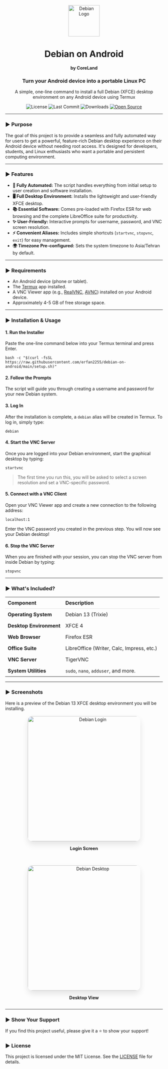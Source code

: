<!DOCTYPE html>
<html lang="en">
<head>
    <meta charset="UTF-8">
    <meta name="viewport" content="width=device-width, initial-scale=1.0">
</head>
<body>

<div align="center">
    <img src="https://upload.wikimedia.org/wikipedia/commons/6/66/Openlogo-debianV2.svg" alt="Debian Logo" width="100"/>
    <h1>Debian on Android</h1>
    <p><strong>by CoreLand</strong></p>
    <h3>Turn your Android device into a portable Linux PC</h3>
    <p>A simple, one-line command to install a full Debian (XFCE) desktop environment on any Android device using Termux</p>
    <p>
        <img src="https://img.shields.io/github/license/erfan2255/Debian-On-Android?style=flat-square" alt="License">
        <img src="https://img.shields.io/github/last-commit/erfan2255/Debian-On-Android?style=flat-square" alt="Last Commit">
        <img src="https://img.shields.io/github/downloads/erfan2255/Debian-On-Android/total?style=flat-square" alt="Downloads">
        <a href="https://opensource.org"><img src="https://badges.frapsoft.com/os/v1/open-source.svg?v=103" alt="Open Source"></a>
</div>

<hr>

<h3>► Purpose</h3>
<p>The goal of this project is to provide a seamless and fully automated way for users to get a powerful, feature-rich Debian desktop experience on their Android device without needing root access. It's designed for developers, students, and Linux enthusiasts who want a portable and persistent computing environment.</p>

<hr>

<h3>► Features</h3>
<ul>
    <li><strong>🚀 Fully Automated:</strong> The script handles everything from initial setup to user creation and software installation.</li>
    <li><strong>🖥️ Full Desktop Environment:</strong> Installs the lightweight and user-friendly XFCE desktop.</li>
    <li><strong>📚 Essential Software:</strong> Comes pre-loaded with Firefox ESR for web browsing and the complete LibreOffice suite for productivity.</li>
    <li><strong>✨ User-Friendly:</strong> Interactive prompts for username, password, and VNC screen resolution.</li>
    <li><strong>⚡ Convenient Aliases:</strong> Includes simple shortcuts (<code>startvnc</code>, <code>stopvnc</code>, <code>exit</code>) for easy management.</li>
    <li><strong>🌍 Timezone Pre-configured:</strong> Sets the system timezone to Asia/Tehran by default.</li>
</ul>

<hr>

<h3>► Requirements</h3>
<ul>
    <li>An Android device (phone or tablet).</li>
    <li>The <a href="https://f-droid.org/en/packages/com.termux/">Termux</a> app installed.</li>
    <li>A VNC Viewer app (e.g., <a href="https://play.google.com/store/apps/details?id=com.realvnc.viewer.android">RealVNC</a>, <a href="https://play.google.com/store/apps/details?id=com.gaurav.avnc">AVNC</a>) installed on your Android device.</li>
    <li>Approximately 4-5 GB of free storage space.</li>
</ul>

<hr>

<h3>► Installation & Usage</h3>

<h4>1. Run the Installer</h4>
<p>Paste the one-line command below into your Termux terminal and press Enter.</p>
<pre><code>bash -c "$(curl -fsSL https://raw.githubusercontent.com/erfan2255/debian-on-android/main/setup.sh)"</code></pre>

<h4>2. Follow the Prompts</h4>
<p>The script will guide you through creating a username and password for your new Debian system.</p>

<h4>3. Log In</h4>
<p>After the installation is complete, a <code>debian</code> alias will be created in Termux. To log in, simply type:</p>
<pre><code>debian</code></pre>

<h4>4. Start the VNC Server</h4>
<p>Once you are logged into your Debian environment, start the graphical desktop by typing:</p>
<pre><code>startvnc</code></pre>
<blockquote>The first time you run this, you will be asked to select a screen resolution and set a VNC-specific password.</blockquote>

<h4>5. Connect with a VNC Client</h4>
<p>Open your VNC Viewer app and create a new connection to the following address:</p>
<pre><code>localhost:1</code></pre>
<p>Enter the VNC password you created in the previous step. You will now see your Debian desktop!</p>

<h4>6. Stop the VNC Server</h4>
<p>When you are finished with your session, you can stop the VNC server from inside Debian by typing:</p>
<pre><code>stopvnc</code></pre>

<hr>

<h3>► What's Included?</h3>
<table width="100%" style="border-collapse: collapse;">
    <thead>
        <tr style="border-bottom: 1px solid #ddd;">
            <th style="padding: 8px; text-align: left;">Component</th>
            <th style="padding: 8px; text-align: left;">Description</th>
        </tr>
    </thead>
    <tbody>
        <tr>
            <td style="padding: 8px;"><strong>Operating System</strong></td>
            <td style="padding: 8px;">Debian 13 (Trixie)</td>
        </tr>
        <tr>
            <td style="padding: 8px;"><strong>Desktop Environment</strong></td>
            <td style="padding: 8px;">XFCE 4</td>
        </tr>
        <tr>
            <td style="padding: 8px;"><strong>Web Browser</strong></td>
            <td style="padding: 8px;">Firefox ESR</td>
        </tr>
        <tr>
            <td style="padding: 8px;"><strong>Office Suite</strong></td>
            <td style="padding: 8px;">LibreOffice (Writer, Calc, Impress, etc.)</td>
        </tr>
        <tr>
            <td style="padding: 8px;"><strong>VNC Server</strong></td>
            <td style="padding: 8px;">TigerVNC</td>
        </tr>
        <tr>
            <td style="padding: 8px;"><strong>System Utilities</strong></td>
            <td style="padding: 8px;"><code>sudo</code>, <code>nano</code>, <code>adduser</code>, and more.</td>
        </tr>
    </tbody>
</table>

<hr>

<h3>► Screenshots</h3>
<p>Here is a preview of the Debian 13 XFCE desktop environment you will be installing.</p>

<div style="display: flex; justify-content: center; align-items: center; flex-wrap: wrap; gap: 2rem; margin-top: 1rem;">
    <div style="text-align: center;">
        <img src="https://raw.githubusercontent.com/YourUsername/Debian-On-Android/main/screenshots/screenshot1.png" alt="Debian Login" style="width: 400px; max-width: 90%; border-radius: 15px; box-shadow: 0 10px 20px rgba(0,0,0,0.1);"/>
        <p><strong>Login Screen</strong></p>
    </div>
    <div style="text-align: center;">
        <img src="https://raw.githubusercontent.com/YourUsername/Debian-On-Android/main/screenshots/screenshot2.png" alt="Debian Desktop" style="width: 400px; max-width: 90%; border-radius: 15px; box-shadow: 0 10px 20px rgba(0,0,0,0.1);"/>
        <p><strong>Desktop View</strong></p>
    </div>
</div>

<hr>

<h3>► Show Your Support</h3>
<p>If you find this project useful, please give it a ⭐ to show your support!</p>

<h3>► License</h3>
<p>This project is licensed under the MIT License. See the <a href="https://github.com/YourUsername/Debian-On-Android/blob/main/LICENSE">LICENSE</a> file for details.</p>

</body>
</html>


